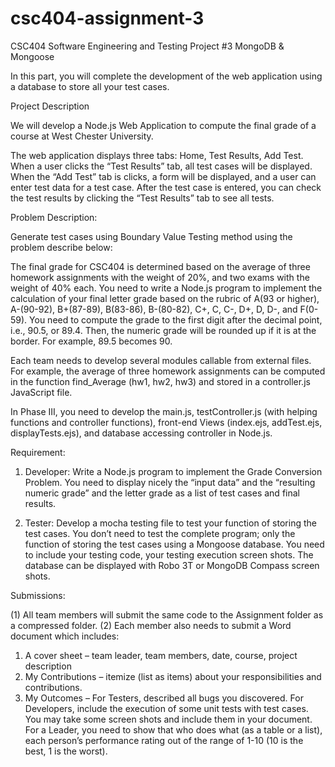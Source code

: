 # csc404-assignment-3

CSC404 Software Engineering and Testing 
Project #3 MongoDB & Mongoose  
 
In this part, you will complete the development of the web application using a 
database to store all your test cases. 
 
Project Description 
 
We will develop a Node.js Web Application to compute the final grade of a course 
at West Chester University.  
 
The web application displays three tabs: Home, Test Results, Add Test. When a 
user clicks the “Test Results” tab, all test cases will be displayed. When the “Add 
Test” tab is clicks, a form will be displayed, and a user can enter test data for a 
test case. After the test case is entered, you can check the test results by clicking 
the “Test Results” tab to see all tests. 
 
Problem Description: 
 
Generate test cases using Boundary Value Testing method using the problem 
describe below: 
 
The final grade for CSC404 is determined based on the average of three 
homework assignments with the weight of 20%, and two exams with the weight 
of 40% each. You need to write a Node.js program to implement the calculation 
of your final letter grade based on the rubric of A(93 or higher), A-(90-92), 
B+(87-89), B(83-86), B-(80-82), C+, C, C-, D+, D, D-, and F(0-59). You need to 
compute the grade to the first digit after the decimal point, i.e., 90.5, or 89.4. 
Then, the numeric grade will be rounded up if it is at the border. For example, 
89.5 becomes 90. 
 
Each team needs to develop several modules callable from external files. For 
example, the average of three homework assignments can be computed in the 
function find_Average (hw1, hw2, hw3) and stored in a controller.js JavaScript 
file. 
 
In Phase III, you need to develop the main.js, testController.js (with helping 
functions and controller functions), front-end Views (index.ejs, addTest.ejs, 
displayTests.ejs), and database accessing controller in Node.js. 
 
Requirement: 
 
1. Developer: Write a Node.js program to implement the Grade Conversion 
Problem. You need to display nicely the “input data” and the “resulting 
numeric grade” and the letter grade as a list of test cases and final results. 

2. Tester: Develop a mocha testing file to test your function of storing the test 
cases. You don’t need to test the complete program; only the function of 
storing the test cases using a Mongoose database. You need to include your 
testing code, your testing execution screen shots. The database can be 
displayed with Robo 3T or MongoDB Compass screen shots. 
 
Submissions: 
 
(1) All team members will submit the same code to the Assignment folder as a 
compressed folder. (2) Each member also needs to submit a Word document 
which includes: 
1. A cover sheet – team leader, team members, date, course, project description 
2. My Contributions – itemize (list as items) about your responsibilities and 
contributions.  
3. My Outcomes – For Testers, described all bugs you discovered. For 
Developers, include the execution of some unit tests with test cases. You may 
take some screen shots and include them in your document. For a Leader, 
you need to show that who does what (as a table or a list), each person’s 
performance rating out of the range of 1-10 (10 is the best, 1 is the worst). 